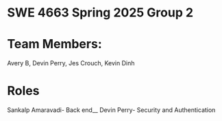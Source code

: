 # SWE 4663 Spring 2025 Group 2 
# Team Members: 
Avery B, Devin Perry, Jes Crouch, Kevin Dinh
# Roles
Sankalp Amaravadi- Back end__
Devin Perry- Security and Authentication
